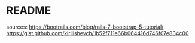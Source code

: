 # README

sources:
https://bootrails.com/blog/rails-7-bootstrap-5-tutorial/
https://gist.github.com/kirillshevch/1b52f711e66b064416d746f07e834c00
